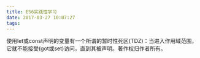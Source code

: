 ```yaml
---
title: ES6实践性学习
date: 2017-03-27 10:07:27
tags:
---
```


使用let或const声明的变量有一个所谓的暂时性死区(TDZ)：当进入作用域范围，它就不能接受(got或set)访问，直到其被声明。著作权归作者所有。

